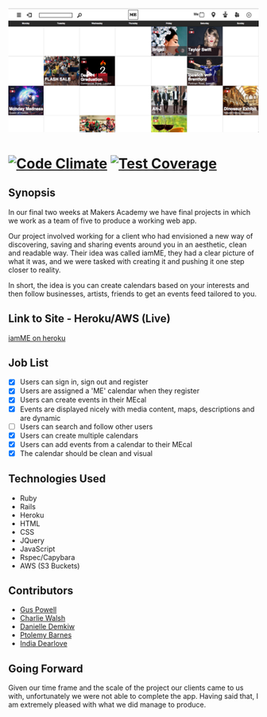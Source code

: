 ![image](app/assets/images/screenshot1.png)
==================
[![Code Climate](https://codeclimate.com/github/ciawalsh/iamME/badges/gpa.svg)](https://codeclimate.com/github/ciawalsh/iamME) [![Test Coverage](https://codeclimate.com/github/ciawalsh/iamME/badges/coverage.svg)](https://codeclimate.com/github/ciawalsh/iamME)
==================
## Synopsis

In our final two weeks at Makers Academy we have final projects in which we work as a team of five to produce a working web app.

Our project involved working for a client who had envisioned a new way of discovering, saving and sharing events around you in an aesthetic, clean and readable way. Their idea was called iamME, they had a clear picture of what it was, and we were tasked with creating it and pushing it one step closer to reality.

In short, the idea is you can create calendars based on your interests and then follow businesses, artists, friends to get an events feed tailored to you.

## Link to Site - Heroku/AWS (Live)

[iamME on heroku](http://i-am-me.herokuapp.com/users/sign_in)

## Job List

- [x] Users can sign in, sign out and register
- [x] Users are assigned a 'ME' calendar when they register
- [x] Users can create events in their MEcal
- [x] Events are displayed nicely with media content, maps, descriptions and are dynamic
- [ ] Users can search and follow other users
- [x] Users can create multiple calendars
- [x] Users can add events from a calendar to their MEcal
- [x] The calendar should be clean and visual

## Technologies Used

- Ruby
- Rails
- Heroku
- HTML
- CSS
- JQuery
- JavaScript
- Rspec/Capybara
- AWS (S3 Buckets)

## Contributors

- [Gus Powell](https://github.com/guspowell)
- [Charlie Walsh](https://github.com/ciawalsh)
- [Danielle Demkiw](https://github.com/ddemkiw)
- [Ptolemy Barnes](https://github.com/ptolemybarnes)
- [India Dearlove](https://github.com/indiadearlove)


## Going Forward

Given our time frame and the scale of the project our clients came to us with, unfortunately we were not able to complete the app. Having said that, I am extremely pleased with what we did manage to produce.
